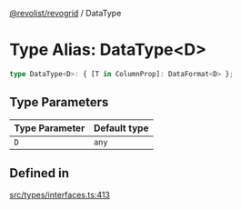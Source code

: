 [@revolist/revogrid](README.md) / DataType

# Type Alias: DataType\<D\>

```ts
type DataType<D>: { [T in ColumnProp]: DataFormat<D> };
```

## Type Parameters

| Type Parameter | Default type |
| ------ | ------ |
| `D` | `any` |

## Defined in

[src/types/interfaces.ts:413](https://github.com/revolist/revogrid/blob/684eab34b16e993178d736466d35507eda9850cd/src/types/interfaces.ts#L413)
